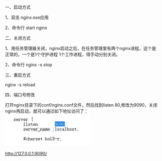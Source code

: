 一、启动方式

1、双击 nginx.exe应用 

2、命令行  start nginx

二、关闭方式

1、用任务管理器关闭，nginx启动之后，在任务管理里有两个nginx进程，这个是正常的，一个是1个守护进程 1个工作进程，得手动分别关闭。

2、命令行 nginx -s stop

三、重启方式

nginx -s reload

四、端口号修改

打开nginx目录下的conf/nginx.conf文件，然后找到listen 80,修改为9090，关闭nginx再启动，就可以通过如下地址访问了：
![img.png](../img/img13.png)

http://127.0.0.1:9090/

